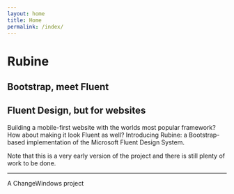 ```yaml
---
layout: home
title: Home
permalink: /index/
---
```


<div class="content">
    <div class="container-fluid promotional-header text-center acrylic">
        <h1 class="display-1 brand">Rubine</h1>
        <h2>Bootstrap, meet Fluent</h2>
    </div>
    <div class="container">
        <h2>Fluent Design, but for websites</h2>
        <p class="lead">Building a mobile-first website with the worlds most popular framework? How about making it look Fluent as well? Introducing Rubine: a Bootstrap-based implementation of the Microsoft Fluent Design System.</p>
        <p>Note that this is a very early version of the project and there is still plenty of work to be done.</p>
        <hr />
        <p>A ChangeWindows project</p>
    </div>
</div>